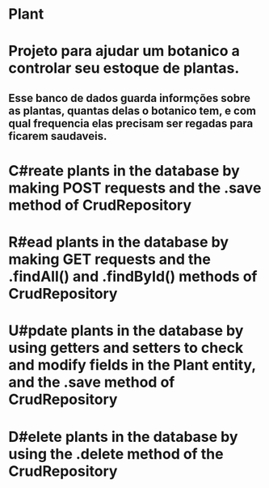 # Plant

# Projeto para ajudar um botanico a controlar seu estoque de plantas.
 
## Esse banco de dados guarda informções sobre as plantas, quantas delas o botanico tem, e com qual frequencia elas precisam ser regadas para ficarem saudaveis.

# C#reate plants in the database by making POST requests and the .save method of CrudRepository

# R#ead plants in the database by making GET requests and the .findAll() and .findById() methods of CrudRepository

# U#pdate plants in the database by using getters and setters to check and modify fields in the Plant entity, and the .save method of CrudRepository

# D#elete plants in the database by using the .delete method of the CrudRepository
